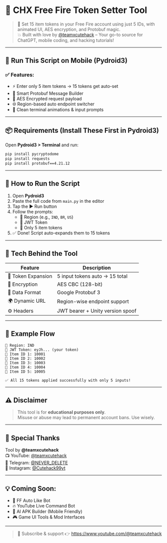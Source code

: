 # 🔐 CHX Free Fire Token Setter Tool

> 🎯 Set 15 item tokens in your Free Fire account using just 5 IDs, with animated UI, AES encryption, and Protobuf magic.  
> 💥 Built with love by [@teamxcutehack](https://www.youtube.com/@teamxcutehack) – Your go-to source for ChatGPT, mobile coding, and hacking tutorials!

---

## 📱 Run This Script on Mobile (Pydroid3)

### ✅ Features:
- ⚡ Enter only 5 item tokens → 15 tokens get auto-set
- 🧠 Smart Protobuf Message Builder
- 🔐 AES Encrypted request payload
- 🌐 Region-based auto endpoint switcher
- 🔄 Clean terminal animations & input prompts

---

## 📦 Requirements (Install These First in Pydroid3)

Open **Pydroid3 > Terminal** and run:

```bash
pip install pycryptodome
pip install requests
pip install protobuf==4.21.12
```

---

## 🚀 How to Run the Script

1. Open **Pydroid3**
2. Paste the full code from `main.py` in the editor
3. Tap the ▶️ Run button
4. Follow the prompts:
   - 📍 Region (e.g., `IND`, `BR`, `US`)
   - 🔐 JWT Token
   - 🔸 Only 5 item tokens
5. ✅ Done! Script auto-expands them to 15 tokens

---

## 🧠 Tech Behind the Tool

| Feature            | Description                        |
|--------------------|------------------------------------|
| 🔄 Token Expansion | 5 input tokens auto → 15 total     |
| 🔐 Encryption      | AES CBC (128-bit)                  |
| 🧠 Data Format     | Google Protobuf 3                  |
| 🌍 Dynamic URL     | Region-wise endpoint support       |
| ⚙️ Headers         | JWT bearer + Unity version spoof   |

---

## 🔁 Example Flow

```text
📍 Region: IND
🔐 JWT Token: eyJh... (your token)
🔹 Item ID 1: 10001
🔹 Item ID 2: 10002
🔹 Item ID 3: 10003
🔹 Item ID 4: 10004
🔹 Item ID 5: 10005

✅ All 15 tokens applied successfully with only 5 inputs!
```

---

## ⚠️ Disclaimer

> This tool is for **educational purposes only**.  
> Misuse or abuse may lead to permanent account bans. Use wisely.

---

## 🙌 Special Thanks

Tool by **@teamxcutehack**  
📺 YouTube: [@teamxcutehack](https://www.youtube.com/@teamxcutehack)  
💬 Telegram: [@NEVER_DELETE](https://t.me/NEVER_DELETE)  
📸 Instagram: [@Cutehack99yt](https://instagram.com/Cutehack99yt)

---

## 💡 Coming Soon:

- 🎯 FF Auto Like Bot  
- 🔥 YouTube Live Command Bot  
- 🧠 AI APK Builder (Mobile Friendly)  
- 🎮 Game UI Tools & Mod Interfaces

---

> 💬 Subscribe & support 👉 https://www.youtube.com/@teamxcutehack
